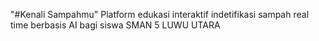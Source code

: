 "#Kenali Sampahmu" 
Platform edukasi interaktif indetifikasi sampah real time berbasis AI bagi siswa SMAN 5 LUWU UTARA
